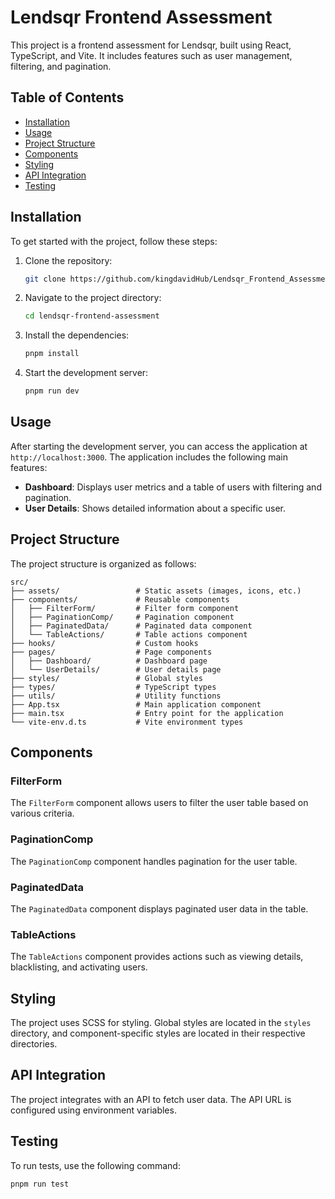 # Lendsqr Frontend Assessment

This project is a frontend assessment for Lendsqr, built using React, TypeScript, and Vite. It includes features such as user management, filtering, and pagination.

## Table of Contents

- [Installation](#installation)
- [Usage](#usage)
- [Project Structure](#project-structure)
- [Components](#components)
- [Styling](#styling)
- [API Integration](#api-integration)
- [Testing](#testing)

## Installation

To get started with the project, follow these steps:

1. Clone the repository:
   ```bash
   git clone https://github.com/kingdavidHub/Lendsqr_Frontend_Assessment.git
   ```

2. Navigate to the project directory:
   ```bash
   cd lendsqr-frontend-assessment
   ```

3. Install the dependencies:
   ```bash
   pnpm install
   ```

4. Start the development server:
   ```bash
   pnpm run dev
   ```

## Usage

After starting the development server, you can access the application at `http://localhost:3000`. The application includes the following main features:

- **Dashboard**: Displays user metrics and a table of users with filtering and pagination.
- **User Details**: Shows detailed information about a specific user.

## Project Structure

The project structure is organized as follows:

```
src/
├── assets/                 # Static assets (images, icons, etc.)
├── components/             # Reusable components
│   ├── FilterForm/         # Filter form component
│   ├── PaginationComp/     # Pagination component
│   ├── PaginatedData/      # Paginated data component
│   └── TableActions/       # Table actions component
├── hooks/                  # Custom hooks
├── pages/                  # Page components
│   ├── Dashboard/          # Dashboard page
│   └── UserDetails/        # User details page
├── styles/                 # Global styles
├── types/                  # TypeScript types
├── utils/                  # Utility functions
├── App.tsx                 # Main application component
├── main.tsx                # Entry point for the application
└── vite-env.d.ts           # Vite environment types
```

## Components

### FilterForm

The `FilterForm` component allows users to filter the user table based on various criteria.

### PaginationComp

The `PaginationComp` component handles pagination for the user table.

### PaginatedData

The `PaginatedData` component displays paginated user data in the table.

### TableActions

The `TableActions` component provides actions such as viewing details, blacklisting, and activating users.

## Styling

The project uses SCSS for styling. Global styles are located in the `styles` directory, and component-specific styles are located in their respective directories.

## API Integration

The project integrates with an API to fetch user data. The API URL is configured using environment variables.

## Testing

To run tests, use the following command:

```bash
pnpm run test
```


